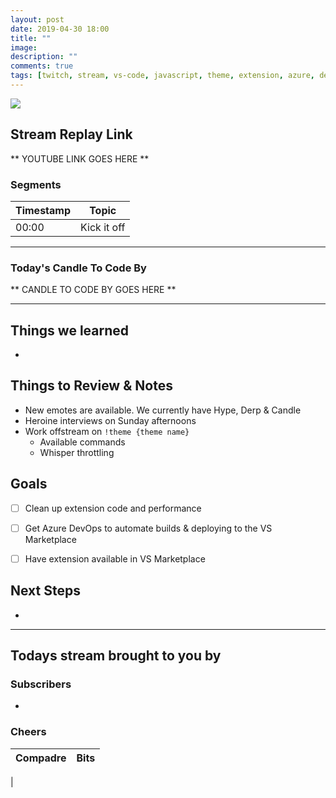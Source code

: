 ```yaml
---
layout: post
date: 2019-04-30 18:00
title: ""
image: 
description: ""
comments: true
tags: [twitch, stream, vs-code, javascript, theme, extension, azure, devops]
---
```


<img src="{{page.image}}"/>

## Stream Replay Link

** YOUTUBE LINK GOES HERE **

<!--more-->

### Segments

Timestamp | Topic
--- | ---
00:00 | Kick it off


---

### Today's Candle To Code By

** CANDLE TO CODE BY GOES HERE **

---

## Things we learned

- 


## Things to Review & Notes

- New emotes are available.  We currently have Hype, Derp & Candle
- Heroine interviews on Sunday afternoons
- Work offstream on `!theme {theme name}`
  - Available commands
  - Whisper throttling


## Goals

- [ ] Clean up extension code and performance
- [ ] Get Azure DevOps to automate builds & deploying to the VS Marketplace 
- [ ] Have extension available in VS Marketplace


## Next Steps

- 

---

## Todays stream brought to you by

### Subscribers

- 

### Cheers

Compadre | Bits
--- | ---
 | 
